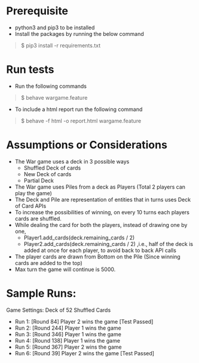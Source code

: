 # Prerequisite
 - python3 and pip3 to be installed
 - Install the packages by running the below command
 >$ pip3 install -r requirements.txt

# Run tests
 - Run the following commands
 >$ behave wargame.feature
 - To include a html report run the following command
 >$ behave -f html -o report.html wargame.feature

# Assumptions or Considerations
- The War game uses a deck in 3 possible ways
    - Shuffled Deck of cards
    - New Deck of cards
    - Partial Deck
- The War game uses Piles from a deck as Players (Total 2 players can play the game)
- The Deck and Pile are representation of entities that in turns uses Deck of Card APIs
- To increase the possibilities of winning, on every 10 turns each players cards are shuffled.
- While dealing the card for both the players, instead of drawing one by one,
    - Player1.add_cards(deck.remaining_cards / 2)
    - Player2.add_cards(deck.remaining_cards / 2)
    ,i.e., half of the deck is added at once for each player, to avoid back to back API calls
- The player cards are drawn from Bottom on the Pile (Since winning cards are added to the top)
- Max turn the game will continue is 5000.

# Sample Runs:

Game Settings: Deck of 52 Shuffled Cards
- Run 1: [Round 84] Player 2 wins the game [Test Passed]
- Run 2: [Round 244] Player 1 wins the game
- Run 3: [Round 346] Player 1 wins the game
- Run 4: [Round 138] Player 1 wins the game
- Run 5: [Round 367] Player 2 wins the game
- Run 6: [Round 39] Player 2 wins the game [Test Passed]

